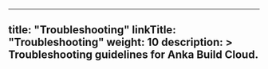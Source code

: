 
---
title: "Troubleshooting"
linkTitle: "Troubleshooting"
weight: 10
description: >
  Troubleshooting guidelines for Anka Build Cloud.
---




